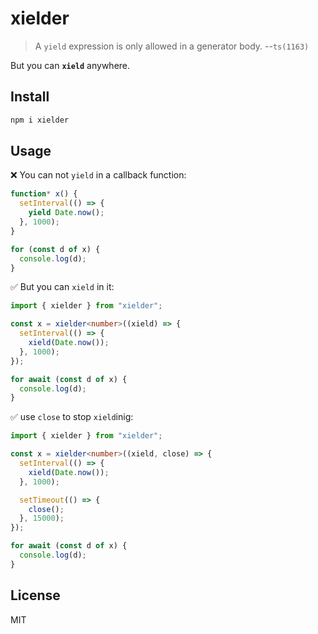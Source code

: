 # xielder

> A `yield` expression is only allowed in a generator body. --`ts(1163)`

But you can **`xield`** anywhere.

## Install

```bash
npm i xielder
```

## Usage

❌ You can not `yield` in a callback function:

```ts
function* x() {
  setInterval(() => {
    yield Date.now();
  }, 1000);
}

for (const d of x) {
  console.log(d);
}
```

✅ But you can `xield` in it:

```ts
import { xielder } from "xielder";

const x = xielder<number>((xield) => {
  setInterval(() => {
    xield(Date.now());
  }, 1000);
});

for await (const d of x) {
  console.log(d);
}
```

✅ use `close` to stop `xield`inig:

```ts
import { xielder } from "xielder";

const x = xielder<number>((xield, close) => {
  setInterval(() => {
    xield(Date.now());
  }, 1000);

  setTimeout(() => {
    close();
  }, 15000);
});

for await (const d of x) {
  console.log(d);
}
```

## License

MIT
